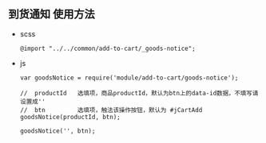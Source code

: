 ##  到货通知 使用方法

-   scss

        @import "../../common/add-to-cart/_goods-notice";

-   js

        var goodsNotice = require('module/add-to-cart/goods-notice');

        //  productId   选填项，商品productId，默认为btn上的data-id数据，不填写请设置成''
        //  btn         选填项，触法该操作按钮，默认为 #jCartAdd
        goodsNotice(productId, btn);

        goodsNotice('', btn);



